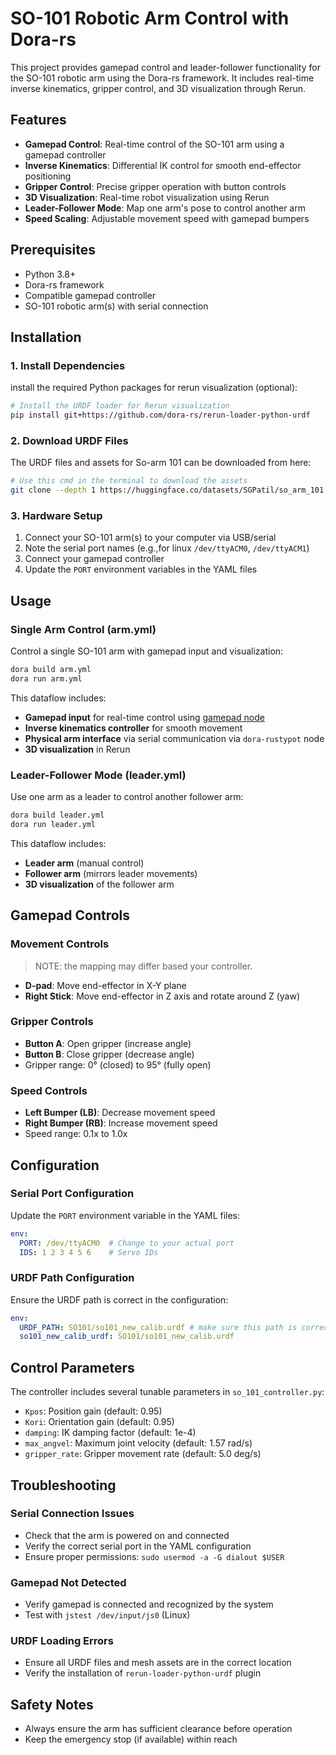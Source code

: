 # SO-101 Robotic Arm Control with Dora-rs

This project provides gamepad control and leader-follower functionality for the SO-101 robotic arm using the Dora-rs framework. It includes real-time inverse kinematics, gripper control, and 3D visualization through Rerun.

## Features

- **Gamepad Control**: Real-time control of the SO-101 arm using a gamepad controller
- **Inverse Kinematics**: Differential IK control for smooth end-effector positioning
- **Gripper Control**: Precise gripper operation with button controls
- **3D Visualization**: Real-time robot visualization using Rerun
- **Leader-Follower Mode**: Map one arm's pose to control another arm
- **Speed Scaling**: Adjustable movement speed with gamepad bumpers

## Prerequisites

- Python 3.8+
- Dora-rs framework
- Compatible gamepad controller
- SO-101 robotic arm(s) with serial connection

## Installation

### 1. Install Dependencies

install the required Python packages for rerun visualization (optional):

```bash
# Install the URDF loader for Rerun visualization
pip install git+https://github.com/dora-rs/rerun-loader-python-urdf
```
### 2. Download URDF Files

The URDF files and assets for So-arm 101 can be downloaded from here:

```bash
# Use this cmd in the terminal to download the assets 
git clone --depth 1 https://huggingface.co/datasets/SGPatil/so_arm_101 && mv so_arm_101/SO101 . && rm -rf so_arm_101
```


### 3. Hardware Setup

1. Connect your SO-101 arm(s) to your computer via USB/serial
2. Note the serial port names (e.g.,for linux `/dev/ttyACM0`, `/dev/ttyACM1`)
3. Connect your gamepad controller
4. Update the `PORT` environment variables in the YAML files

## Usage

### Single Arm Control (arm.yml)

Control a single SO-101 arm with gamepad input and visualization:

```bash
dora build arm.yml
dora run arm.yml
```

This dataflow includes:
- **Gamepad input** for real-time control using [gamepad node](https://github.com/dora-rs/dora/tree/add-robot-descriptions/node-hub/gamepad)
- **Inverse kinematics controller** for smooth movement
- **Physical arm interface** via serial communication via `dora-rustypot` node
- **3D visualization** in Rerun

### Leader-Follower Mode (leader.yml)

Use one arm as a leader to control another follower arm:

```bash
dora build leader.yml
dora run leader.yml
```

This dataflow includes:
- **Leader arm** (manual control)
- **Follower arm** (mirrors leader movements)
- **3D visualization** of the follower arm

## Gamepad Controls

### Movement Controls
> NOTE: the mapping may differ based your controller.
- **D-pad**: Move end-effector in X-Y plane
- **Right Stick**: Move end-effector in Z axis and rotate around Z (yaw)

### Gripper Controls
- **Button A**: Open gripper (increase angle)
- **Button B**: Close gripper (decrease angle)
- Gripper range: 0° (closed) to 95° (fully open)

### Speed Controls
- **Left Bumper (LB)**: Decrease movement speed
- **Right Bumper (RB)**: Increase movement speed
- Speed range: 0.1x to 1.0x

## Configuration

### Serial Port Configuration

Update the `PORT` environment variable in the YAML files:

```yaml
env:
  PORT: /dev/ttyACM0  # Change to your actual port
  IDS: 1 2 3 4 5 6    # Servo IDs
```

### URDF Path Configuration

Ensure the URDF path is correct in the configuration:

```yaml
env:
  URDF_PATH: SO101/so101_new_calib.urdf # make sure this path is correct
  so101_new_calib_urdf: SO101/so101_new_calib.urdf
```

## Control Parameters

The controller includes several tunable parameters in `so_101_controller.py`:

- `Kpos`: Position gain (default: 0.95)
- `Kori`: Orientation gain (default: 0.95)
- `damping`: IK damping factor (default: 1e-4)
- `max_angvel`: Maximum joint velocity (default: 1.57 rad/s)
- `gripper_rate`: Gripper movement rate (default: 5.0 deg/s)

## Troubleshooting

### Serial Connection Issues
- Check that the arm is powered on and connected
- Verify the correct serial port in the YAML configuration
- Ensure proper permissions: `sudo usermod -a -G dialout $USER`

### Gamepad Not Detected
- Verify gamepad is connected and recognized by the system
- Test with `jstest /dev/input/js0` (Linux)

### URDF Loading Errors
- Ensure all URDF files and mesh assets are in the correct location
- Verify the installation of `rerun-loader-python-urdf` plugin

## Safety Notes

- Always ensure the arm has sufficient clearance before operation
- Keep the emergency stop (if available) within reach
